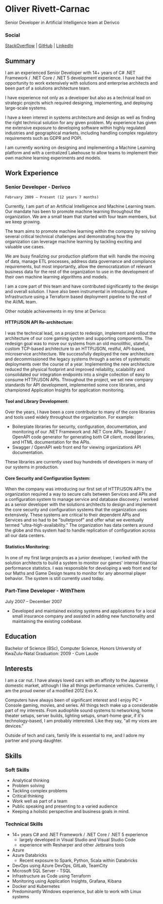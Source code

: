 # Oliver Rivett-Carnac
Senior Developer in Artificial Intelligence team at Derivco

### Social 
[StackOverflow](https://stackoverflow.com/users/101662/oliver) | [GitHub](https://github.com/OliverRC) | [LinkedIn](https://www.linkedin.com/in/oliverrc/)

## Summary

I am an experienced Senior Developer with 14+ years of C# .NET Framework / .NET Core / .NET 5 development experience. I have had the opportunity to work extensively with solutions and enterprise architects and been part of a solutions architecture team. 

I have experience not only as a developer but also as a technical lead on strategic projects which required designing, implementing, and deploying large-scale systems.

I have a keen interest in systems architecture and design as well as finding the right technical solution for any given problem.
My experience has given me extensive exposure to developing software within highly regulated industries and geographical markets, including handling complex regulatory requirements such as GDPR and POPI. 

I am currently working on designing and implementing a Machine Learning platform and with a centralized Lakehouse to allow teams to implement their own machine learning experiments and models.

## Work Experience

### Senior Developer - Derivco
`February 2009 – Present (12 years 7 months)`

Currently, I am part of an Artificial Intelligence and Machine Learning team. Our mandate has been to promote machine learning throughout the organization. We are a small team that started with four team members, but we keep growing. 

The team aims to promote machine learning within the company by solving several critical technical challenges and demonstrating how the organization can leverage machine learning by tackling exciting and valuable use cases.

We are busy finalizing our production platform that will: handle the moving of data, manage ETL processes, address data governance and compliance requirements, but most importantly, allow the democratization of relevant business data for the rest of the organization to use in the development of their own machine learning algorithms and models.

I am a core part of this team and have contributed significantly to the design and overall solution. I have also been instrumental in introducing Azure Infrastructure using a Terraform based deployment pipeline to the rest of the AI/ML team.

Other notable achievements in my time at Derivco:

#### HTTP/JSON API Re-architecture:
I was the technical lead, on a project to redesign, implement and rollout the architecture of our core gaming system and supporting components.
The redesign goal was to move our systems from an old monolithic, stateful, custom TCP-based architecture to an HTTP/JSON, restful, API-based, microservice architecture.
We successfully deployed the new architecture and decommissioned the legacy systems through a series of systematic deployments over the course of a year.
Implementing the new architecture reduced the physical footprint and improved reliability, scalability and consolidated our integration endpoints into a single collection of easy to consume HTTP/JSON APIs.
Throughout the project, we set new company standards for API development, implemented some core libraries, and championed Application Insights for application monitoring.

#### Tool and Library Development:
Over the years, I have been a core contributor to many of the core libraries and tools used widely throughout the organization. 
For example:
 - Boilerplate libraries for security, configuration, documentation, and monitoring of our .NET Framework and .NET Core APIs.
 Swagger / OpenAPI code generator for generating both C# client, model libraries, and HTML documentation for the APIs. 
 - Swagger / OpenAPI web front end for viewing organizations API documentation.

These libraries are currently used buy hundreds of developers in many of our systems in production.

#### Core Security and Configuration System:
When the company was introducing our first set of HTTP/JSON API's the organization required a way to secure calls between Services and APIs and a configuration system to manage service and database discovery.
I worked as a senior developer with the solutions architects to design and implement the core security and configuration systems that the organization uses extensively.
These systems are critical to their dependent APIs and Services and so had to be "bulletproof" and offer what we eventually termed "ultra-high-availability."
The organization has data centers around the globe and this system had to handle replication of configuration across all our data centers.

#### Statistics Monitoring:
In one of my first large projects as a junior developer, I worked with the solution architects to build a system to monitor our games' internal financial performance statistics. I was responsible for developing a web front end for our Maths and Game Design teams to monitor for any abnormal player behavior. The system is still currently used today.

### Part-Time Developer - WithThem
July 2007 – December 2007

- Developed and maintained existing systems and applications for a local small insurance company and assisted in adding new functionality and maintaining the existing codebase.

## Education

Bachelor of Science (BSc), Computer Science, Honors
University of KwaZulu-Natal
Graduation: 2009 - Cum Laude

## Interests

I am a car nut. I have always loved cars with an affinity to the Japanese domestic market, although I like all things performance vehicles. Currently, I am the proud owner of a modified 2012 Evo X.

Computers have always been of significant interest and I enjoy PC + Console gaming, movies, and series. 
All things tech make up a considerable part of my interests. From audiophile sound systems to networking, home theater setups, server builds, lighting setups, smart-home gear, if it's technology-based, I am probably interested. Like they say, "all my vices are devices."

Outside of tech and cars, family life is essential to me, and I adore my partner and young daughter.

## Skills

### Soft Skills

* Analytical thinking
* Problem solving
* Tackling complex problems
* Critical thinking
* Work well as part of a team
* Public speaking and presenting to a varied audience
* Keeping a holistic perspective and business goals in mind.

### Technical Skills

* 14+ years C# and .NET Framework / .NET Core / .NET 5 experience
    * largely developed in Visual Studio and Visual Studio Code
    * experience with Resharper and other Jetbrains tools
* Azure
* Azure Databricks
    * Recent exposure to Spark, Python, Scala within Databricks
* DevOps using Azure DevOps, GitLab, TeamCity
* Microsoft SQL Server - TSQL
* Infrastructure as Code using Terraform
* Monitoring using Application Insights, Grafana, Kibana
* Docker and Kubernetes
* Predominantly Windows experience, but able to work with Linux systems